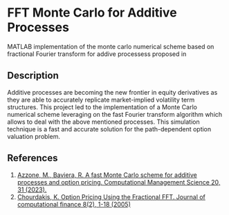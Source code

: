 # FFT Monte Carlo for Additive Processes

MATLAB implementation of the monte carlo numerical scheme based on fractional Fourier transform for addive processess proposed in  

## Description

Additive processes are becoming the new frontier in equity derivatives as they are able to accurately replicate market-implied volatility term structures. 
This project led to the implementation of a Monte Carlo numerical scheme leveraging on the fast Fourier transform algorithm which allows to deal with the above mentioned processes. 
This simulation technique is a fast and accurate solution for the path-dependent option valuation problem.

## References

1. [Azzone, M., Baviera, R. A fast Monte Carlo scheme for additive processes and option pricing. Computational Management Science 20, 31 (2023).](https://doi.org/10.1007/s10287-023-00463-1)
2. [Chourdakis, K. Option Pricing Using the Fractional FFT. Journal of computational finance 8(2), 1-18 (2005)](https://www.risk.net/journal-computational-finance/2160574/option-pricing-using-fractional-fft)
